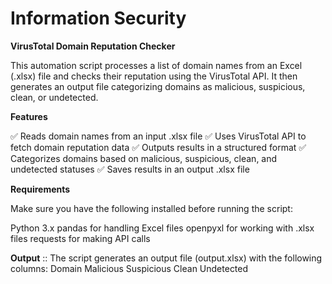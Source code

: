 # Information Security

**VirusTotal Domain Reputation Checker**

This automation script processes a list of domain names from an Excel (.xlsx) file and checks their reputation using the VirusTotal API. It then generates an output file categorizing domains as malicious, suspicious, clean, or undetected.

**Features**

✅ Reads domain names from an input .xlsx file
✅ Uses VirusTotal API to fetch domain reputation data
✅ Outputs results in a structured format
✅ Categorizes domains based on malicious, suspicious, clean, and undetected statuses
✅ Saves results in an output .xlsx file

**Requirements**

Make sure you have the following installed before running the script:

Python 3.x
pandas for handling Excel files
openpyxl for working with .xlsx files
requests for making API calls


**Output** ::
The script generates an output file (output.xlsx) with the following columns:
Domain
Malicious
Suspicious
Clean
Undetected
